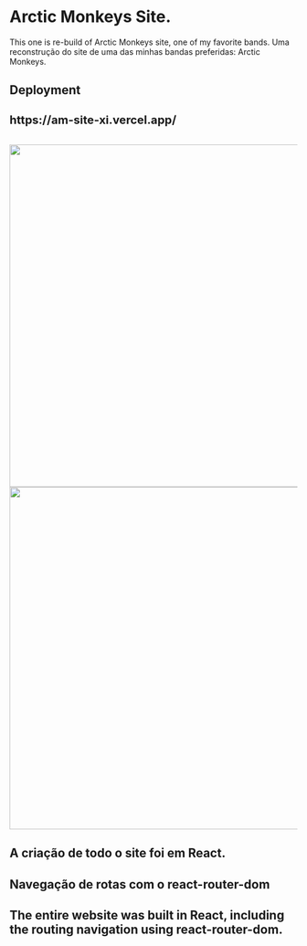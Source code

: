 # Arctic Monkeys Site.

This one is re-build of Arctic Monkeys site, one of my favorite bands.
Uma reconstrução do site de uma das minhas bandas preferidas: Arctic Monkeys.

##  Deployment
<h1 style="font-size:20px;">https://am-site-xi.vercel.app/ </h1> </br>
<img src="./public/site-thumb1.png" style="width: 600px; height: auto;">
<img src="./public/site-thumb2.png" style="width: 600px; height: auto;">

## A criação de todo o site foi em React.
## Navegação de rotas com o react-router-dom

## The entire website was built in React, including the routing navigation using react-router-dom.
